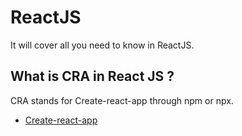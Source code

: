 # ReactJS
It will cover all you need to know in ReactJS.

## What is CRA in React JS ?

CRA stands for Create-react-app through npm or npx.
- [Create-react-app](https://create-react-app.dev/docs/getting-started/)
